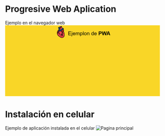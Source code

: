 # Progresive Web Aplication

Ejemplo en el navegador web
![Pagina principal](/images/pagina_principal.png)

# Instalación en celular

Ejemplo de aplicación instalada en el celular
![Pagina principal](/images/pagina_secundaria.png)


